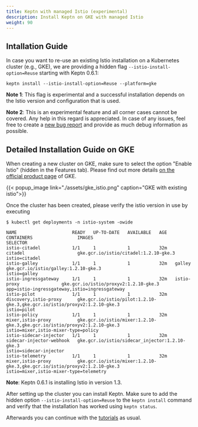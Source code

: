 ```yaml
---
title: Keptn with managed Istio (experimental)
description: Install Keptn on GKE with managed Istio
weight: 90
---
```


## Intallation Guide

In case you want to re-use an existing Istio installation on a Kubernetes cluster (e.g., GKE), we are providing a hidden flag `--istio-install-option=Reuse` starting with Keptn 0.6.1:

```console
keptn install --istio-install-option=Reuse --platform=gke
```

**Note 1**: This flag is experimental and a successful installation depends on the Istio version and 
 configuration that is used.

**Note 2**: This is an experimental feature and all corner cases cannot be covered. Any help in this regard is appreciated. In case of any issues, feel free to create a [new bug report](https://github.com/keptn/keptn/issues/new?assignees=&labels=bug&template=bug_report.md&title=) and provide as much debug information as possible.

## Detailed Installation Guide on GKE

When creating a new cluster on GKE, make sure to select the option "Enable Istio" (hidden in the Features tab). Please find out more details [on the official product page](https://cloud.google.com/istio/docs/istio-on-gke/installing) of GKE.

  {{< popup_image
  link="./assets/gke_istio.png"
  caption="GKE with existing istio">}}

Once the cluster has been created, please verify the istio version in use by executing

```console
$ kubectl get deployments -n istio-system -owide

NAME                     READY   UP-TO-DATE   AVAILABLE   AGE   CONTAINERS                 IMAGES                                                                                                         SELECTOR
istio-citadel            1/1     1            1           32m   citadel                    gke.gcr.io/istio/citadel:1.2.10-gke.3                                                                          istio=citadel
istio-galley             1/1     1            1           32m   galley                     gke.gcr.io/istio/galley:1.2.10-gke.3                                                                           istio=galley
istio-ingressgateway     1/1     1            1           32m   istio-proxy                gke.gcr.io/istio/proxyv2:1.2.10-gke.3                                                                          app=istio-ingressgateway,istio=ingressgateway
istio-pilot              1/1     1            1           32m   discovery,istio-proxy      gke.gcr.io/istio/pilot:1.2.10-gke.3,gke.gcr.io/istio/proxyv2:1.2.10-gke.3                                      istio=pilot
istio-policy             1/1     1            1           32m   mixer,istio-proxy          gke.gcr.io/istio/mixer:1.2.10-gke.3,gke.gcr.io/istio/proxyv2:1.2.10-gke.3                                      istio=mixer,istio-mixer-type=policy
istio-sidecar-injector   1/1     1            1           32m   sidecar-injector-webhook   gke.gcr.io/istio/sidecar_injector:1.2.10-gke.3                                                                 istio=sidecar-injector
istio-telemetry          1/1     1            1           32m   mixer,istio-proxy          gke.gcr.io/istio/mixer:1.2.10-gke.3,gke.gcr.io/istio/proxyv2:1.2.10-gke.3                                      istio=mixer,istio-mixer-type=telemetry
```

**Note**: Keptn 0.6.1 is installing Istio in version 1.3.

After setting up the cluster you can install Keptn. Make sure to add the hidden option `--istio-install-option=Reuse` to the `keptn install` command and verify that the installation has worked using `keptn status`.

Afterwards you can continue with the [tutorials](../../usecases/) as usual.
